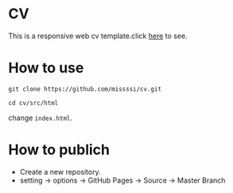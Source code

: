 # CV
This is a responsive web cv template.click [here](https://missssi.github.io/cv/) to see.

# How to use
```
git clone https://github.com/missssi/cv.git

cd cv/src/html
```
change `index.html`.

# How to publich
* Create a new repository.
* setting -> options -> GitHub Pages -> Source -> Master Branch